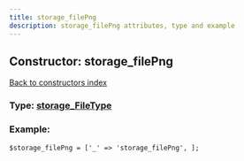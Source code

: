 ```yaml
---
title: storage_filePng
description: storage_filePng attributes, type and example
---
```

## Constructor: storage\_filePng  
[Back to constructors index](index.md)






### Type: [storage\_FileType](../types/storage_FileType.md)


### Example:

```
$storage_filePng = ['_' => 'storage_filePng', ];
```